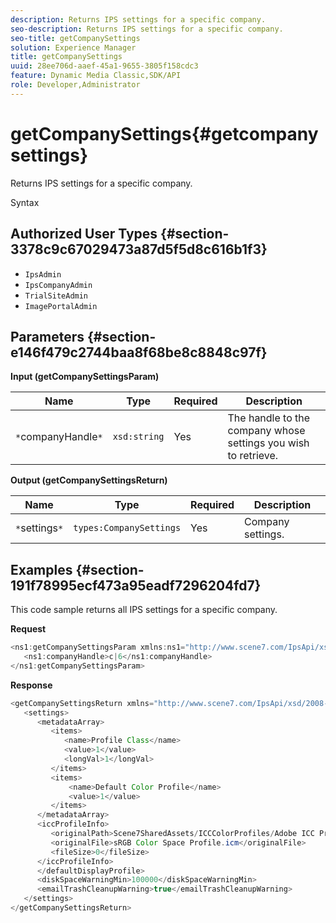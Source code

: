 ```yaml
---
description: Returns IPS settings for a specific company.
seo-description: Returns IPS settings for a specific company.
seo-title: getCompanySettings
solution: Experience Manager
title: getCompanySettings
uuid: 28ee706d-aaef-45a1-9655-3805f158cdc3
feature: Dynamic Media Classic,SDK/API
role: Developer,Administrator
---
```


# getCompanySettings{#getcompanysettings}

Returns IPS settings for a specific company.

 Syntax 

## Authorized User Types {#section-3378c9c67029473a87d5f5d8c616b1f3}

* `IpsAdmin` 
* `IpsCompanyAdmin` 
* `TrialSiteAdmin` 
* `ImagePortalAdmin`

## Parameters {#section-e146f479c2744baa8f68be8c8848c97f}

**Input (getCompanySettingsParam)** 

|  Name  | Type  | Required  | Description  |
|---|---|---|---|
|  `*`companyHandle`*`  | `xsd:string`  | Yes  | The handle to the company whose settings you wish to retrieve.  |

**Output (getCompanySettingsReturn)** 

|  Name  | Type  | Required  | Description  |
|---|---|---|---|
|  `*`settings`*`  | `types:CompanySettings`  | Yes  | Company settings.  |

## Examples {#section-191f78995ecf473a95eadf7296204fd7}

This code sample returns all IPS settings for a specific company.

**Request** 

```java
<ns1:getCompanySettingsParam xmlns:ns1="http://www.scene7.com/IpsApi/xsd/2008-01-15">
   <ns1:companyHandle>c|6</ns1:companyHandle>
</ns1:getCompanySettingsParam>
```

**Response** 

```java
<getCompanySettingsReturn xmlns="http://www.scene7.com/IpsApi/xsd/2008-01-15">
   <settings>
      <metadataArray>
         <items>
            <name>Profile Class</name>
            <value>1</value>
            <longVal>1</longVal>
         </items>
         <items>
             <name>Default Color Profile</name>
             <value>1</value>
         </items>
      </metadataArray>
      <iccProfileInfo>
         <originalPath>Scene7SharedAssets/ICCColorProfiles/Adobe ICC Profiles/RGB Profiles/</originalPath>
         <originalFile>sRGB Color Space Profile.icm</originalFile>
         <fileSize>0</fileSize>
      </iccProfileInfo>
      </defaultDisplayProfile>
      <diskSpaceWarningMin>100000</diskSpaceWarningMin>
      <emailTrashCleanupWarning>true</emailTrashCleanupWarning>
   </settings>
</getCompanySettingsReturn>
```


